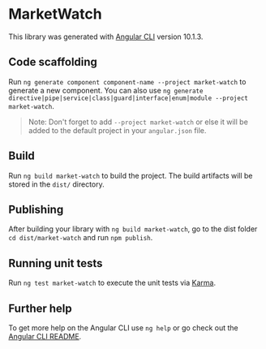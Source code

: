# MarketWatch

This library was generated with [Angular CLI](https://github.com/angular/angular-cli) version 10.1.3.

## Code scaffolding

Run `ng generate component component-name --project market-watch` to generate a new component. You can also use `ng generate directive|pipe|service|class|guard|interface|enum|module --project market-watch`.
> Note: Don't forget to add `--project market-watch` or else it will be added to the default project in your `angular.json` file. 

## Build

Run `ng build market-watch` to build the project. The build artifacts will be stored in the `dist/` directory.

## Publishing

After building your library with `ng build market-watch`, go to the dist folder `cd dist/market-watch` and run `npm publish`.

## Running unit tests

Run `ng test market-watch` to execute the unit tests via [Karma](https://karma-runner.github.io).

## Further help

To get more help on the Angular CLI use `ng help` or go check out the [Angular CLI README](https://github.com/angular/angular-cli/blob/master/README.md).
